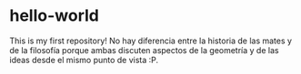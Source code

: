 # hello-world
This is my first repository!
No hay diferencia entre la historia de las mates y de la filosofía porque ambas discuten aspectos de la geometría y de las ideas desde el 
mismo punto de vista :P.
